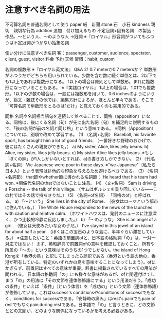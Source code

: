 # 注意すべき名詞の用法
不可算名詞を普通名詞として使う
paper 紙　新聞
stone 石　小石
kindness 親切　親切な行為
addition 追加　付け加えるもの
不定冠詞+固有名詞　の製品・作品、～という人、～のような人
→冠詞
※『ロイヤル』形容詞がついてもふつうは不定冠詞がつかない抽象名詞

使い分けに注意すべき名詞
客：passenger, customer, audience, spectator, client, guest, visitor
料金
予約
天候
習慣：habit, custom

名詞の複数形
※『ロイヤル英文法』
Q&A 21 0.7 meterか0.7 metersか？
単数形がふつうだがどちらも用いられている。少数を含む数に続く単位名は、2以下でも1以上であれば複数形になる。
1以下の場合は原則として単数形。まれに複数形になっていることもある。
※『実践ロイヤル』
1以上の場合は、1.01でも複数形。1以下の少数の場合は、一般には複数形を用いて、0.6 inchesのようにいうが、論文・雑誌その他では、編集方針によるが、ほとんど半々である。そこで「可算名詞で単数形をとるのは1だけ」と覚えておくのも実用的である。




同格
名詞や名詞相当語句を連続して並べることで、同格（apposition）になる。同格は、後にくる名詞（句）が先に出た名詞（句）を補足的に説明するもので、「後の名詞が前の名詞と同じ格」という意味である。
※同格（Apposition）については、別項で改めて学習する。
(1) 〈名詞+名詞〉
Baseball, his favorite sport, has brought him a lot of good friends.
（一番好きな野球のおかげで、彼にはたくさんの親友ができた。）
a) My sister, Alice, likes jelly beans.
b) Alice, my sister, likes jelly beans.
c) My sister Alice likes jelly beans.
※もし「ぼくの妹」が1人しかいないとすれば、a)の書き方しかできない。
(2) 〈代名詞+名詞〉
We Japanese were poor in those days.
※"we Japanese"（私たち日本人）という表現は排他的な印象を与えるため避けるべきである。
(3) 〈名詞+名詞節〉
that節やwhether節に導かれる名詞節：
He heard that his team had won.
※関係代名詞のthatではないことに注意。
(4) 〈文+名詞〉
Sam is driving a Porsche -- the talk of this village.
（サムはポルシェを乗り回している――この村ではその話で持ちきりだ。）
(5) 〈名詞+of名詞〉
「同格のof」と呼ばれる。
a) 「～という」
She lives in the city of Rome.　（彼女はローマという都市に住んでいる。）
The White House responded to the news of the launches with caution and relative calm.
（ホワイトハウスは、発射のニュースに注意深く、かつ比較的冷静に反応しました。）
b) 「～のような」
She is an angel of a girl.　（彼女は天使みたいな女の子だ。）
I've stayed in this jewel of an island for about half a year.
（ぼくはこの宝石のような島に、半年ぐらい滞在している。）
※注意したいこと：英語の前置詞ofと、日本語の格助詞「の」は、一対一対応ではない！
まず、英和辞典で前置詞ofの意味を確認しておくこと。所有や所属の「～の」という意味はそのうちの1つでしかない。the island of Hong Kongを「香港の島」と訳してしまったら誤訳である（香港という島の他の、香港が所有している、特定のいずれかの島を意味することになってしまう）。ofにかぎらず、前置詞はすべての意味が重要。辞書に掲載されているすべての用法が問われる。
日本語の格助詞「の」にも様々な意味があるが、ofと関連付けてしまう「の」の用法は「その文節を連体修飾語にする」という用法だろう。「成功の条件」といえば「条件」（という体言）を「成功の」という文節（連体修飾語）が修飾している。これはsuccess's conditionsやconditions of successでもなく、conditions for successである。「安静時の痛み」はrest's painでもpain of restでもなくpain during restである。日本語で「の」と言うときに、どの文節とどの文節が、どのような関係になっているかを考える必要がある。